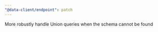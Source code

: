 ```yaml
---
"@data-client/endpoint": patch
---
```


More robustly handle Union queries when the schema cannot be found
